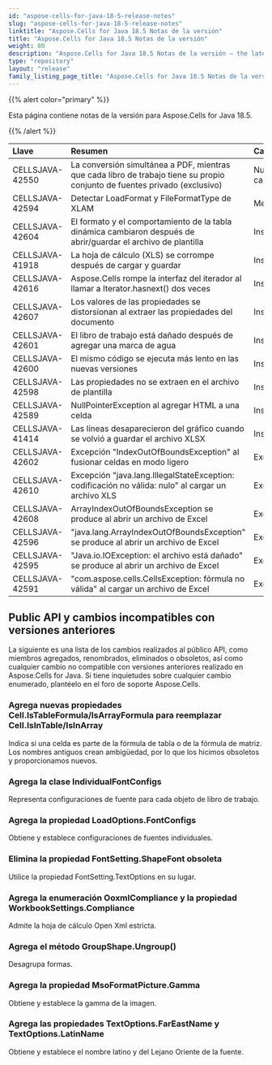 ```yaml
---
id: "aspose-cells-for-java-18-5-release-notes"
slug: "aspose-cells-for-java-18-5-release-notes"
linktitle: "Aspose.Cells for Java 18.5 Notas de la versión"
title: "Aspose.Cells for Java 18.5 Notas de la versión"
weight: 80
description: "Aspose.Cells for Java 18.5 Notas de la versión – the latest updates and fixes."
type: "repository"
layout: "release"
family_listing_page_title: "Aspose.Cells for Java 18.5 Notas de la versión"
---
```

{{% alert color="primary" %}} 

Esta página contiene notas de la versión para Aspose.Cells for Java 18.5.

{{% /alert %}} 

|**Llave**|**Resumen**|**Categoría**|
|:- |:- |:- |
|CELLSJAVA-42550|La conversión simultánea a PDF, mientras que cada libro de trabajo tiene su propio conjunto de fuentes privado (exclusivo)|Nueva caracteristica|
|CELLSJAVA-42594|Detectar LoadFormat y FileFormatType de XLAM|Mejora|
|CELLSJAVA-42604|El formato y el comportamiento de la tabla dinámica cambiaron después de abrir/guardar el archivo de plantilla|Insecto|
|CELLSJAVA-41918|La hoja de cálculo (XLS) se corrompe después de cargar y guardar|Insecto|
|CELLSJAVA-42616|Aspose.Cells rompe la interfaz del iterador al llamar a Iterator.hasnext() dos veces|Insecto|
|CELLSJAVA-42607|Los valores de las propiedades se distorsionan al extraer las propiedades del documento|Insecto|
|CELLSJAVA-42601|El libro de trabajo está dañado después de agregar una marca de agua|Insecto|
|CELLSJAVA-42600|El mismo código se ejecuta más lento en las nuevas versiones|Insecto|
|CELLSJAVA-42598|Las propiedades no se extraen en el archivo de plantilla|Insecto|
|CELLSJAVA-42589|NullPointerException al agregar HTML a una celda|Insecto|
|CELLSJAVA-41414|Las líneas desaparecieron del gráfico cuando se volvió a guardar el archivo XLSX|Insecto|
|CELLSJAVA-42602|Excepción "IndexOutOfBoundsException" al fusionar celdas en modo ligero|Excepción|
|CELLSJAVA-42610|Excepción "java.lang.IllegalStateException: codificación no válida: nulo" al cargar un archivo XLS|Excepción|
|CELLSJAVA-42608|ArrayIndexOutOfBoundsException se produce al abrir un archivo de Excel|Excepción|
|CELLSJAVA-42596|"java.lang.ArrayIndexOutOfBoundsException" se produce al abrir un archivo de Excel|Excepción|
|CELLSJAVA-42595|"Java.io.IOException: el archivo está dañado" se produce al abrir un archivo de Excel|Excepción|
|CELLSJAVA-42591|"com.aspose.cells.CellsException: fórmula no válida" al cargar un archivo de Excel|Excepción|
## **Public API y cambios incompatibles con versiones anteriores**
La siguiente es una lista de los cambios realizados al público API, como miembros agregados, renombrados, eliminados o obsoletos, así como cualquier cambio no compatible con versiones anteriores realizado en Aspose.Cells for Java. Si tiene inquietudes sobre cualquier cambio enumerado, plantéelo en el foro de soporte Aspose.Cells.
### **Agrega nuevas propiedades Cell.IsTableFormula/IsArrayFormula para reemplazar Cell.IsInTable/IsInArray**
Indica si una celda es parte de la fórmula de tabla o de la fórmula de matriz. Los nombres antiguos crean ambigüedad, por lo que los hicimos obsoletos y proporcionamos nuevos.
### **Agrega la clase IndividualFontConfigs**
Representa configuraciones de fuente para cada objeto de libro de trabajo.
### **Agrega la propiedad LoadOptions.FontConfigs**
Obtiene y establece configuraciones de fuentes individuales.
### **Elimina la propiedad FontSetting.ShapeFont obsoleta**
Utilice la propiedad FontSetting.TextOptions en su lugar.
### **Agrega la enumeración OoxmlCompliance y la propiedad WorkbookSettings.Compliance**
Admite la hoja de cálculo Open Xml estricta.
### **Agrega el método GroupShape.Ungroup()**
Desagrupa formas.
### **Agrega la propiedad MsoFormatPicture.Gamma**
Obtiene y establece la gamma de la imagen.
### **Agrega las propiedades TextOptions.FarEastName y TextOptions.LatinName**
Obtiene y establece el nombre latino y del Lejano Oriente de la fuente.
